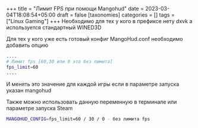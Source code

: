+++
title = "Лимит FPS при помощи Mangohud"
date = 2023-03-04T18:08:54+05:00
draft = false
[taxonomies]
categories = []
tags = ["Linux Gaming"]
+++
Необходимо для тех у кого в префиксе нету dxvk а используется стандартный WINED3D

Для тех у кого уже есть готовый конфиг MangoHud.conf необходимо добавить опцию
```bash
....
# Лимит fps [60,30 или 0 это без лимита]
fps_limit=60
....
```
И менять это значение для каждой игры если в параметре запуска указан mangohud

Также можно использовать данную переменную в терминале или параметре запуска Steam
```bash
MANGOHUD_CONFIG=fps_limit=60 / 30 / 0 - без лимита fps
```

